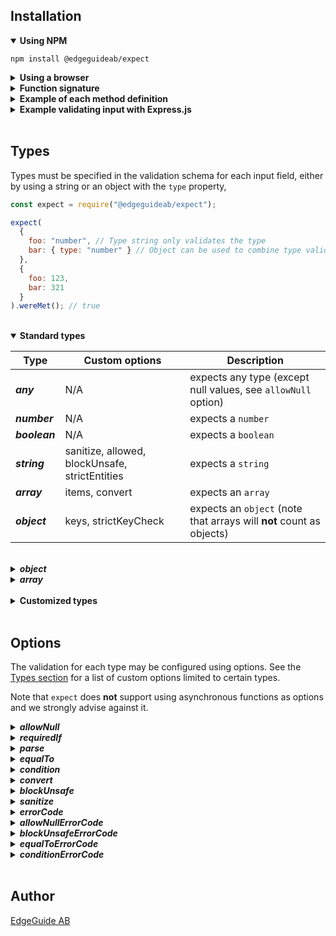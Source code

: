 ## Installation

<details open>
<summary><strong>Using NPM</strong></summary>

```
npm install @edgeguideab/expect
```

</details>

<details>
<summary><strong>Using a browser</strong></summary>

You will need to require the module and then package your scripts using a bundler like webpack or browserify.

```
import expect from '@edgeguideab/expect
```

</details>

<details>
<summary><strong>Function signature</strong></summary>

`expect` exposes a function with the following signature:

```
function (schema: Object, input: Object): Object
```

The `schema` object contains a validation schema to be used for validating the `input` object.

The function returns an object exposing three method definitions:

```javascript
{
  wereMet(): Boolean, // Returns true if the input object was validated correctly
  errors(): Object,   // Returns errors for each property in the input object
  getParsed(): Object // Returns a subset of the input, containing parts that were specified in the schema
}
```

</details>

<details>
<summary><strong>Example of each method definition</strong></summary>

```javascript
const expect = require("@edgeguideab/expect");

const schema = { foo: "string" };
const validInput = { foo: "test" };
const invalidInput = {};

const valid = expect(schema, validInput);
const invalid = expect(schema, invalidInput);

valid.wereMet(); // true
invalid.wereMet(); // false

valid.errors(); // {}
invalid.errors(); // { foo: 'Expected parameter foo to be of type string but it was undefined' }

valid.getParsed(); // { foo: 'test' }
invalid.getParsed(); // {}
```

</details>

<details>
<summary><strong>Example validating input with Express.js</strong></summary>

```javascript
const expect = require("@edgeguideab/expect");

app.put("/user", function addUser(req, res) {
  const expectations = expect(
    { username: "string", age: "number", isAdmin: "boolean" },
    req.body
  );

  if (!expectations.wereMet()) {
    return res.status(400).send();
  }

  const { username, age, isAdmin } = expectations.getParsed();

  // Our parameters were correct, add the user to our application
});
```

</details>

</br>

## Types

Types must be specified in the validation schema for each input field, either by using a string or an object with the `type` property,

```javascript
const expect = require("@edgeguideab/expect");

expect(
  {
    foo: "number", // Type string only validates the type
    bar: { type: "number" } // Object can be used to combine type validation with other options
  },
  {
    foo: 123,
    bar: 321
  }
).wereMet(); // true
```

</br>

<details open>
<summary><strong>Standard types</strong></summary>

| Type          | Custom options                                 | Description                                                          |
| ------------- | ---------------------------------------------- | -------------------------------------------------------------------- |
| **_any_**     | N/A                                            | expects any type (except null values, see `allowNull` option)        |
| **_number_**  | N/A                                            | expects a `number`                                                   |
| **_boolean_** | N/A                                            | expects a `boolean`                                                  |
| **_string_**  | sanitize, allowed, blockUnsafe, strictEntities | expects a `string`                                                   |
| **_array_**   | items, convert                                 | expects an `array`                                                   |
| **_object_**  | keys, strictKeyCheck                           | expects an `object` (note that arrays will **not** count as objects) |

</br>

<details>
<summary><strong><i>object</i></strong></summary>

Expects the input value to be an object. If the `keys` option is provided, each property of the input object can be evaluated.

```javascript
const expect = require("@edgeguideab/expect");
expect(
  {
    bar: {
      type: "object",
      keys: { fizz: "number", buzz: "string" }
    }
  },
  { bar: { fizz: 1, buzz: 1 } }
).errors(); // { bar: { buzz: 'Expected parameter bar.buzz to be of type string but it was 1' } }
```

Object validation may be nested with several keys-options.

```javascript
const expect = require("@edgeguideab/expect");
expect(
  {
    bar: {
      type: "object",
      keys: {
        fizz: "number",
        buzz: { type: "object", keys: { bizz: "number" } }
      }
    }
  },
  { bar: { fizz: 1, buzz: { bizz: "hello" } } }
).errors(); // { bar: { buzz: { bizz: 'Expected parameter bar.buzz.bizz to be of type number but it was "hello"' } } }
```

Using the `strictKeyCheck` option, the validation will fail if the input object has a property that is not specified in the `keys` option.

```javascript
const expect = require("@edgeguideab/expect");
expect(
  {
    bar: {
      type: "object",
      strictKeyCheck: true,
      keys: {
        fizz: "number",
        buzz: { type: "object", keys: { bizz: "number" } }
      }
    }
  },
  {
    bar: {
      fizz: 1,
      buzz: { bizz: 2 },
      kizz: 3
    }
  }
).errors(); // { bar: 'Object contained unchecked keys "kizz"' }
```

</details>

<details>
<summary><strong><i>array</i></strong></summary>

Expects the parameter to be an array. Each array item can be validated with the `items` option. Arrays and objects may be nested by combining the `items` and `keys` options.

```javascript
const expect = require("@edgeguideab/expect");

expect(
  {
    beef: {
      type: "array",
      items: {
        type: "object",
        keys: { foo: "number", bar: "string" }
      }
    }
  },
  {
    beef: [
      { foo: 1, bar: "1" },
      { foo: 2, bar: "2" },
      { foo: 3, bar: "3" },
      { foo: 4, bar: "4" }
    ]
  }
).wereMet(); // true
```

A function may be used as an `items` option. The function will be passed the input array as its parameter and must return a validation schema.

```javascript
const expect = require("@edgeguideab/expect");

const schema = {
  beef: {
    type: "array",
    items: item => ({
      type: "object",
      keys: {
        foo: item.bar ? "number" : "string",
        bar: "boolean"
      }
    })
  }
};

expect(schema, {
  beef: [
    { foo: 1, bar: true },
    { foo: 2, bar: true }
  ]
}).wereMet(); // true

expect(schema, {
  beef: [
    { foo: "1", bar: false },
    { foo: "2", bar: false }
  ]
}).wereMet(); // true

expect(schema, {
  beef: [
    { foo: "1", bar: true },
    { foo: "2", bar: true }
  ]
}).wereMet(); // false
```

Note that a function can also be used for recursive validation schemas.

```javascript
const expect = require("@edgeguideab/expect");

const schema = {
  type: "object",
  keys: {
    value: "string",
    branches: {
      type: "array",
      allowNull: true,
      items: () => schema
    }
  }
};

expect(
  { root: schema },
  {
    root: {
      value: "foo",
      branches: [
        { value: "bar" },
        { value: "bizz", branches: [{ value: "buzz" }] }
      ]
    }
  }
).wereMet(); // true
```

</details>

</details>

</br>

<details>
<summary><strong>Customized types</strong></summary>

| Type           | Options                                      | Description                                                        |
| -------------- | -------------------------------------------- | ------------------------------------------------------------------ |
| date           | N/A                                          | expects a `string` formatted as a date or a `Date` instance        |
| phone          | strict                                       | expects a `string` or a `number` formatted as a phone number       |
| email          | strict, allowed, blockUnsafe, strictEntities | expects a `string` formatted as an email address                   |
| identityNumber | N/A                                          | expects a `string` formatted as a Swedish personal identity number |

</br>

<details>
<summary><strong><i>email</i></strong></summary>

A customized type for _strings_ which can be used to check if the value is correctly formatted as an email address. Regular expression used to validate emails:

- Without `strict` option
  ```
  /.+@.+/
  ```
- With `strict` option

  ```
  /^(([^<>()\[\]\\.,;:\s@"]+(\.[^<>()\[\]\\.,;:\s@"]+)*)|(".+"))@((\[[0-9]{1,3}\.[0-9]{1,3}\.[0-9]{1,3}\.[0-9]{1,3}])|(([a-zA-Z\-0-9]+\.)+[a-zA-Z]{2,}))$/
  ```

</details>

<details>
<summary><strong><i>phone</i></strong></summary>

A customized type for _strings_ and _numbers_ which can be used to check if the value is correctly formatted as a phone number. Regular expression used to validate phone numbers:

- Without `strict` option
  ```
  /^\D?[\d\s\(\)]+$/
  ```
- With `strict` option
  ```
  /^\D?(\d{3,4})\D?\D?(\d{3})\D?(\d{4})$/
  ```
  </details>

</details>

</br>

## Options

The validation for each type may be configured using options. See the [Types section](#types) for a list of custom options limited to certain types.

Note that `expect` does **not** support using asynchronous functions as options and we strongly advise against it.

<details>
<summary><strong><i>allowNull</i></strong></summary>

The `allowNull` option is available for all types. `allowNull` allows the expected value to be _null_, _undefined_ or an empty string. In other words, `allowNull` makes the value optional.

Note that _null_, _undefined_ and empty string are valid input values with `allowNull` regardless of the actual validation type.

It is possible to pass a function to `allowNull`, in which case the return value will be used (errors thrown will be ignored and treated as _false_). This may be used to filter allowed null values.

```javascript
const expect = require("@edgeguideab/expect");

expect(
  {
    foo: { type: "string", allowNull: true },
    bar: { type: "number", allowNull: true }
  },
  { bar: "" }
).wereMet(); // true

expect(
  {
    foo: { type: "string", allowNull: true },
    bar: { type: "number", allowNull: bar => bar !== "" }
  },
  { bar: "" }
).wereMet(); // false
```

</details>

<details>
<summary><strong><i>requiredIf</i></strong></summary>

The `requiredIf` option is available for all types and allows an element to be _null_ or _undefined_, but only if another value is _null_, _undefined_ or empty string.

```javascript
const expect = require("@edgeguideab/expect");

expect(
  {
    foo: { type: "string", allowNull: true },
    bar: { type: "string", requiredIf: "foo" }
  },
  { foo: null }
).wereMet(); // true

expect(
  {
    foo: { type: "string", allowNull: true },
    bar: { type: "string", requiredIf: "foo" }
  },
  { foo: "test" }
).wereMet(); // false

expect(
  {
    foo: { type: "string", allowNull: true },
    bar: { type: "string", allowNull: true, requiredIf: "foo" }
  },
  { foo: "test" }
).wereMet(); // true (requiredIf has no effect if allowNull is true)
```

Note that when using `requiredIf` on nested objects or arrays, you need to pass an array to `requiredIf` with the path to the target parameter.

```javascript
const expect = require("@edgeguideab/expect");

expect(
  {
    foo: {
      type: "object",
      keys: { buzz: { type: "string", allowNull: true } }
    },
    bar: { type: "string", requiredIf: ["foo", "buzz"] }
  },
  {
    foo: { buzz: null },
    bar: null
  }
).wereMet(); // true
```

</details>

<details>
<summary><strong><i>parse</i></strong></summary>

The `parse` option is available to all types. This option allows the user to mutate input values before they are validated and returned by `getParsed()`.

If a function is passed as the `parse` option, the type checker will attempt to call the `parse` function with the input value as its parameter. The function's return value will then be used for type checking instead of the input value. If an error is thrown when calling the function, the type checker will proceed using the initial input value.

```javascript
const expect = require("@edgeguideab/expect");
expect(
  { test: { type: "number", parse: test => Number(test) } },
  { test: "123" }
).getParsed(); // { test: 123 }
```

Some types support setting the `parse` option to _true_ which will instead use the following default type conversions:

- `number` - `Number()`, only parsing non-empty strings
- `boolean` - `JSON.parse()` followed by coercion for _falsy_ and _truthy_ values.
  - Fallback on coercing the initial value if `JSON.parse()` fails.
  - Strings _"undefined"_ and _"NaN"_ are also parsed to _false_
- `string` - `JSON.stringify()`
- `array` - `JSON.parse()`
- `object` - `JSON.parse()`
- `date` - `new Date()`

Note that `parse` has a particular interaction with the `allowNull` and `requiredIf` options.

- If null values are not allowed, `parse` will not be applied for a null value
- If null values are allowed, `parse` will be applied. The parsed value must either be a null value or matching the type
- `parse` will not be applied for the target parameter when `requiredIf` checks the value of the target path

```javascript
const expect = require("@edgeguideab/expect");

const invalid = expect(
  { test: { type: "string", allowNull: false, parse: true } },
  { test: null }
);
invalid.wereMet(); // false
invalid.getParsed(); // {}

const valid = expect(
  { test: { type: "string", allowNull: true, parse: true } },
  { test: null }
);
valid.wereMet(); // true
valid.getParsed(); // { test: 'null' }

const alsoValid = expect(
  { test: { type: "string", allowNull: true, parse: () => null } },
  { test: "test" }
);
alsoValid.wereMet(); // true
alsoValid.getParsed(); // { test: null }

const anotherOne = expect(
  {
    test: { type: "string", requiredIf: "existing" },
    existing: { type: "string", allowNull: true, parse: () => "test" }
  },
  { test: null, existing: null }
);
anotherOne.wereMet(); // true
anotherOne.getParsed(); // { test: null, existing: 'test' }
```

</details>

<details>
<summary><strong><i>equalTo</i></strong></summary>

`equalTo` is another option available to all types. It ensures that the input value matches another value specified by a key.

```javascript
const expect = require("@edgeguideab/expect");

expect(
  {
    foo: { type: "boolean", equalTo: "bar" },
    bar: "boolean"
  },
  { foo: true, bar: true }
).wereMet(); // true

expect(
  {
    foo: { type: "boolean", parse: true, equalTo: "bar" },
    bar: "boolean"
  },
  { foo: "true", bar: true }
).wereMet(); // true

expect(
  {
    foo: { type: "boolean", equalTo: "bar" },
    bar: "boolean"
  },
  { foo: true, bar: false }
).wereMet(); // false

expect(
  {
    foo: { type: "boolean", allowNull: true, equalTo: "bar" },
    bar: { type: "boolean", allowNull: true }
  },
  { foo: null, bar: null }
).wereMet(); // true
```

Note that when using the keys/items options when nestling objects/arrays, you need to provide an array with the path to
the other parameter.

```javascript
const expect = require("@edgeguideab/expect");

expect(
  {
    foo: { type: "object", keys: { buzz: "string" } },
    bar: { type: "string", equalTo: ["foo", "buzz"] }
  },
  {
    foo: { buzz: "abc" },
    bar: "abc"
  }
).wereMet(); // true
```

</details>

<details>
<summary><strong><i>condition</i></strong></summary>

The `condition` option is available for all types. Passing a function as a `condition` option will test that the function evaluates to a _truthy_ value with the input value as its parameter.

```javascript
const expect = require("@edgeguideab/expect");

expect(
  {
    foo: {
      type: "array",
      condition: test => test.length
    }
  },
  { foo: [] }
).wereMet(); // false
```

Note that the `condition` option has a lower priority than `allowNull`, `requiredIf` and `parse`.

```javascript
const expect = require("@edgeguideab/expect");

expect(
  {
    foo: {
      type: "array",
      condition: test => test !== null,
      allowNull: true
    }
  },
  { foo: null }
).wereMet(); // true

expect(
  {
    foo: {
      type: "boolean",
      parse: foo => !!foo,
      condition: foo => typeof foo !== "string"
    }
  },
  { foo: "bar" }
).wereMet(); // true
```

</details>

<details>
<summary><strong><i>convert</i></strong></summary>

`convert` is only available for the _array_ type. Similar to `parse`, this option will try to parse the given value into the desired type. Typically useful for parsing arrays from the request query in Express.js.

</details>

<details>
<summary><strong><i>blockUnsafe</i></strong></summary>

`blockUnsafe` is only available for the _string_ type. If true, expectations will fail if the value contains unsafe characters that can be used for XSS injections. In non-strict mode, these are
`& < > " '`, and with the strictEntities option enabled they are `& < > " ' ! @ $ ( ) = + { } [ ]`.

```javascript
const expect = require("@edgeguideab/expect");
expect(
  { test: { type: "string", blockUnsafe: true } },
  { test: "<div>Some html</div>" }
).wereMet(); // false

expect(
  { test: { type: "string", blockUnsafe: true } },
  { test: "This is not so unsafe in non-strict mode!" }
).wereMet(); // true

expect(
  { test: { type: "string", blockUnsafe: true, strictEntities: true } },
  { test: "But it is not safe in strict mode!" }
).wereMet(); // false
```

For the email-type, `@` is always an allowed character.

```javascript
const expect = require("@edgeguideab/expect");

expect(
  { test: { type: "email", blockUnsafe: true, strictEntities: true } },
  { test: "thisisok@foo.xcc" }
).wereMet(); // true
```

To explicitly allow some characters (even when in strict mode), you can pass a parameter `allowed` which is expected to be of type list containing the allowed
characters.

```javascript
const expect = require("@edgeguideab/expect");

expect(
  {
    test: {
      type: "string",
      blockUnsafe: true,
      strictEntities: true,
      allowed: ["!"]
    }
  },
  { test: "This would normally be considered unsafe!" }
).wereMet(); // true
```

</details>

<details>
<summary><strong><i>sanitize</i></strong></summary>

If true, the value will have dangerous characters replaced with html entities. In non-strict mode, these are
`& < > " '`, and with the strictEntities option enabled they are `& < > " ' ! @ $ ( ) = + { } [ ]`.
**The original values will be kept as-is, and the sanitized value will can be retrieved using the getParsed method**.

```javascript
const expect = require('@edgeguideab/expect');

expect(
  { test: { type: 'string', sanitize: true } },
  { test: '<div>Some html</div>' } }
).getParsed(); // { test: '&lt;div&gt;Some html&lt;/div&gt;' }
```

```javascript
const expect = require("@edgeguideab/expect");

expect(
  { test: { type: "string", sanitize: true } },
  { test: "This will be kept as-is in non-strict mode!" }
).getParsed(); // { test: 'This will be kept as-is in non-strict mode!' }

expect(
  { test: { type: "string", sanitize: true, strictEntities: true } },
  { test: "But sanitized in strict mode!" }
).getParsed(); // { test: 'But sanitized in strict mode&excl;' }
```

To explicitly allow some characters (even when in strict mode), you can pass a parameter `allowed` which is expected to be of type list containing the allowed
characters. These will not be sanitized

```javascript
const expect = require("@edgeguideab/expect");

expect(
  {
    test: {
      type: "string",
      sanitize: true,
      strictEntities: true,
      allowed: ["(", ")"]
    }
  },
  { test: "keep (some) of this as it is [test]" }
).getParsed(); // { test: 'keep (some) of this as it is &lbrack;test&rbrack;'}
```

</details>

<details>
<summary><strong><i>errorCode</i></strong></summary>

Changes the error message returned by `errors()` if the validation fails. Default errorCode is a string describing what went wrong, this option allows for customized error codes.

```javascript
const expect = require("@edgeguideab/expect");

expect(
  {
    bar: { type: "string" }
  },
  { bar: {} }
).errors(); // { bar: 'Expected parameter bar to be of type string but it was {}' }

expect(
  {
    bar: { type: "string", errorCode: "Invalid format" }
  },
  { bar: {} }
).errors(); // { bar: 'Invalid format' }
```

</details>

<details>
<summary><strong><i>allowNullErrorCode</i></strong></summary>

Custom error message if the error was caused by the `allowNull` option.

Note: Errors caused by `allowNull` have the highest priority.

</details>

<details>
<summary><strong><i>blockUnsafeErrorCode</i></strong></summary>

Custom error message if the error was caused by the `blockUnsafe` option.

Note: Errors caused by `blockUnsafe` have the second highest priority.

</details>

<details>
<summary><strong><i>equalToErrorCode</i></strong></summary>

Custom error message if the error was caused by the `equalTo` option.

Note: Errors caused by `equalTo` have the third highest priority.

</details>

<details>
<summary><strong><i>conditionErrorCode</i></strong></summary>

Overrides `errorCode` if the error was caused by the `condition` option.

Note: Errors caused by `condition` have the lowest priority.

</details>

</br>

## Author

[EdgeGuide AB](https://www.edgeguide.se)
